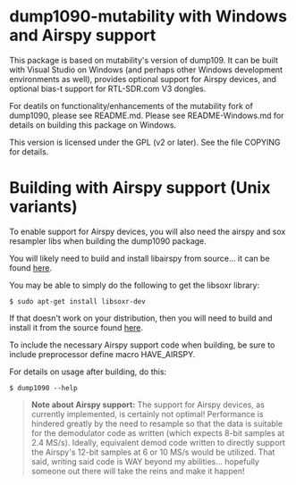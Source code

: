 # dump1090-mutability with Windows and Airspy support

This package is based on mutability's version of dump109. It can be built with Visual Studio on Windows (and perhaps other Windows development environments as well), provides optional support for Airspy devices, and optional bias-t support for RTL-SDR.com V3 dongles.

For deatils on functionality/enhancements of the mutability fork of dump1090, please see README.md. Please see README-Windows.md for details on building this package on Windows.

This version is licensed under the GPL (v2 or later).
See the file COPYING for details.

# Building with Airspy support (Unix variants)

To enable support for Airspy devices, you will also need the airspy and sox resampler libs when building the dump1090 package.

You will likely need to build and install libairspy from source... it can be found [here](https://github.com/airspy/host).

You may be able to simply do the following to get the libsoxr library:

````
$ sudo apt-get install libsoxr-dev
````

If that doesn't work on your distribution, then you will need to build and install it from the source found [here](https://sourceforge.net/projects/soxr/files/).

To include the necessary Airspy support code when building, be sure to include preprocessor define macro HAVE_AIRSPY. 

For details on usage after building, do this:

````
$ dump1090 --help
````

>**Note about Airspy support:**
 The support for Airspy devices, as currently implemented, is certainly not optimal! Performance is hindered greatly by the need to resample so that the data is suitable for the demodulator code as written (which expects 8-bit samples at 2.4 MS/s). Ideally, equivalent demod code written to directly support the Airspy's 12-bit samples at 6 or 10 MS/s would be utilized. That said, writing said code is WAY beyond my abilities... hopefully someone out there will take the reins and make it happen!
 
 